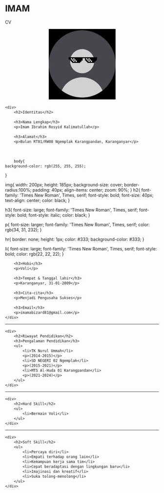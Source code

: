 # IMAM
CV
<html>
<head>
    <title>CV Imam</title>
</head>
<body>
    <div>
        <center>
            <img src="pp.jpg" alt="">
        </center>
        <link rel="stylesheet" href="imam.css">
    </div>

    <div>
        <h2>Identitas</h2>

        <h3>Nama Lengkap</h3>
        <p>Imam Ibrahim Rosyid Kalimatullah</p>

        <h3>Alamat</h3>
        <p>Bulan RT01/RW08 Ngemplak Karangpandan, Karanganyar</p>



        body{
    background-color: rgb(255, 255, 255);
}

img{
    width: 200px;
    height: 185px;
    background-size: cover;
    border-radius:100%;
    padding: 40px;
    align-items: center;
    zoom: 90%;
}
h2{
    font-family: 'Times New Roman', Times, serif;
    font-style: bold;
    font-size: 40px;
    text-align: center;
    color: black;
}

h3{
    font-size: large;
    font-family: 'Times New Roman', Times, serif;
    font-style: bold;
    font-style: italic;
    color: black;
}

p{
    font-size: larger;
    font-family: 'Times New Roman', Times, serif;
    color: rgb(34, 31, 232);
}

hr{
    border: none;
    height: 1px;
    color: #333;
    background-color: #333;
}

li{
    font-size: large;
    font-family: 'Times New Roman', Times, serif;
    font-style: bold;
    color: rgb(22, 22, 22);
}
        
        <h3>Hobi</h3>
        <p>Voli</p>

        <h3>Tempat & Tanggal lahir</h3>
        <p>Karanganyar, 31-01-2009</p>

        <h3>Cita-cita</h3>
        <p>Menjadi Pengusaha Sukses</p>

        <h3>Email</h3>
        <p>imamabizard81@gmail.com</p>
    </div>
<hr>
    
    <div>
        <h2>Riwayat Pendidikan</h2>
        <h3>Pengalaman Pendidikan</h3>
        <ul>
            <li>TK Nurul Ummah</li>
            <p>(2014-2015)</p>
            <li>SD NEGERI 02 Ngemplak</li>
            <p>(2015-2021)</p>
            <li>MTS Al-Huda 01 Karangpandan</li>
            <p>(2021-2024)</p>
        </ul>
    </div>
<hr>

    <div>
        <h2>Hard Skill</h2>
        <ul>
            <li>Bermain Voli</li>
        </ul>
    </div>
<hr>

    <div>
        <h2>Soft Skill</h2>
        <ul>
            <li>Percaya diri</li>
            <li>Empati terhadap orang lain</li>
            <li>Kemampuan kerja sama tim</li>
            <li>Cepat beradaptasi dengan lingkungan baru</li>
            <li>Imajinasi dan kreatif</li>
            <li>Suka tolong-menolong</li>
        </ul>
    </div>    
</body>
</html>
